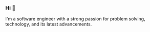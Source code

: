 ### Hi 👋
I'm a software engineer with a strong passion for problem solving, technology, and its latest advancements.
